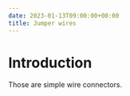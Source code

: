 ```yaml
---
date: 2023-01-13T09:00:00+00:00
title: Jumper wires
---
```


Introduction
============

Those are simple wire connectors.
